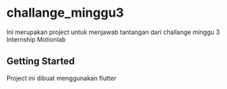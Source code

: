 # challange_minggu3

Ini merupakan project untuk menjawab tantangan dari challange minggu 3 Internship Motionlab

## Getting Started

Project ini dibuat menggunakan flutter
